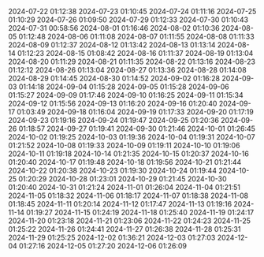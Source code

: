 2024-07-22 01:12:38
2024-07-23 01:10:45
2024-07-24 01:11:16
2024-07-25 01:10:29
2024-07-26 01:09:50
2024-07-29 01:12:33
2024-07-30 01:10:43
2024-07-31 00:58:56
2024-08-01 01:16:46
2024-08-02 01:10:36
2024-08-05 01:12:48
2024-08-06 01:11:08
2024-08-07 01:11:55
2024-08-08 01:11:33
2024-08-09 01:12:37
2024-08-12 01:13:42
2024-08-13 01:13:14
2024-08-14 01:12:23
2024-08-15 01:08:42
2024-08-16 01:11:37
2024-08-19 01:13:04
2024-08-20 01:11:29
2024-08-21 01:11:35
2024-08-22 01:13:16
2024-08-23 01:12:12
2024-08-26 01:13:04
2024-08-27 01:13:36
2024-08-28 01:14:08
2024-08-29 01:14:45
2024-08-30 01:14:52
2024-09-02 01:16:28
2024-09-03 01:14:18
2024-09-04 01:15:28
2024-09-05 01:15:28
2024-09-06 01:15:27
2024-09-09 01:17:46
2024-09-10 01:16:25
2024-09-11 01:15:34
2024-09-12 01:15:56
2024-09-13 01:16:20
2024-09-16 01:20:40
2024-09-17 01:03:49
2024-09-18 01:16:04
2024-09-19 01:17:33
2024-09-20 01:17:19
2024-09-23 01:19:16
2024-09-24 01:19:47
2024-09-25 01:20:36
2024-09-26 01:18:57
2024-09-27 01:19:41
2024-09-30 01:21:46
2024-10-01 01:26:45
2024-10-02 01:19:25
2024-10-03 01:19:36
2024-10-04 01:19:31
2024-10-07 01:21:52
2024-10-08 01:19:33
2024-10-09 01:19:11
2024-10-10 01:19:06
2024-10-11 01:19:18
2024-10-14 01:21:35
2024-10-15 01:20:37
2024-10-16 01:20:40
2024-10-17 01:19:48
2024-10-18 01:19:56
2024-10-21 01:21:44
2024-10-22 01:20:38
2024-10-23 01:19:30
2024-10-24 01:19:44
2024-10-25 01:20:29
2024-10-28 01:23:01
2024-10-29 01:21:45
2024-10-30 01:20:40
2024-10-31 01:21:24
2024-11-01 01:26:04
2024-11-04 01:21:51
2024-11-05 01:18:32
2024-11-06 01:18:17
2024-11-07 01:18:38
2024-11-08 01:18:45
2024-11-11 01:20:14
2024-11-12 01:17:47
2024-11-13 01:19:16
2024-11-14 01:19:27
2024-11-15 01:24:19
2024-11-18 01:25:40
2024-11-19 01:24:17
2024-11-20 01:23:18
2024-11-21 01:23:06
2024-11-22 01:24:23
2024-11-25 01:25:22
2024-11-26 01:24:41
2024-11-27 01:26:38
2024-11-28 01:25:31
2024-11-29 01:25:25
2024-12-02 01:36:21
2024-12-03 01:27:03
2024-12-04 01:27:16
2024-12-05 01:27:20
2024-12-06 01:26:09
